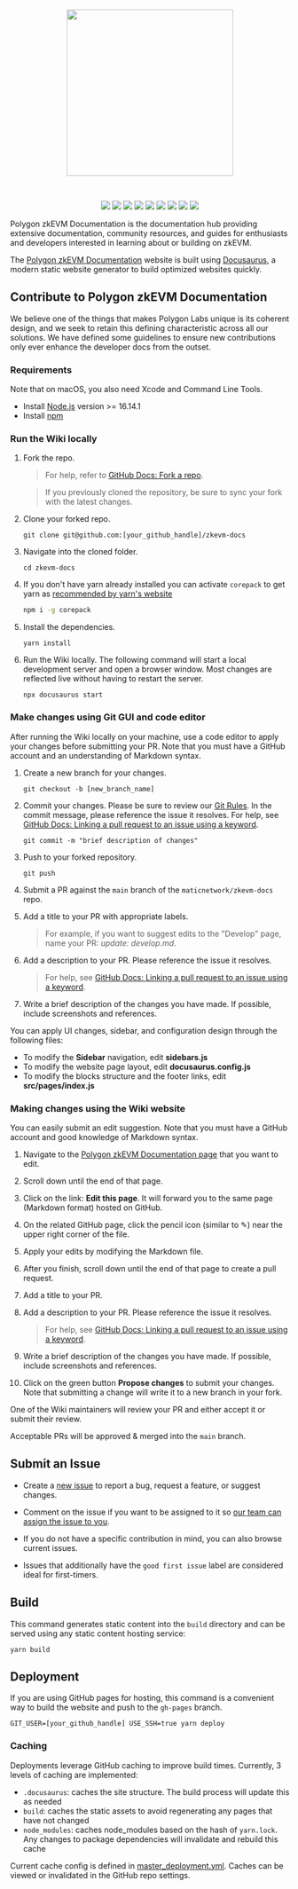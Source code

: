 <br>

<p align="center">
<img align="center" src="/static/img/polygon-zkevm.svg" width="300">
</p>

<br>

<p align="center">
   <a href="https://github.com/maticnetwork/zkevm-docs/network/members"><img src="https://img.shields.io/github/forks/maticnetwork/zkevm-docs?style=social"></a>
   <img src="https://img.shields.io/github/stars/maticnetwork/zkevm-docs?style=social">
   <img src="https://img.shields.io/github/languages/count/maticnetwork/zkevm-docs">
   <a href="https://github.com/maticnetwork/zkevm-docs/issues"><img src="https://img.shields.io/github/issues/maticnetwork/zkevm-docs"></a>
   <a href="https://github.com/maticnetwork/zkevm-docs/pulls"><img src="https://img.shields.io/github/issues-pr-raw/maticnetwork/zkevm-docs"></a>
   <a href="https://github.com/maticnetwork/zkevm-docs/graphs/contributors"><img src="https://img.shields.io/github/contributors-anon/maticnetwork/zkevm-docs"></a>
   <img src="https://img.shields.io/github/languages/code-size/maticnetwork/zkevm-docs">
   <a href="https://discord.gg/zdwkdvMNY2"><img src="https://img.shields.io/discord/714888181740339261?color=1C1CE1&label=Polygon%20%7C%20Discord%20%F0%9F%91%8B%20&style=flat-square"></a>
   <a href="https://twitter.com/0xPolygon"><img src="https://img.shields.io/twitter/follow/0xPolygon.svg?style=social"></a>
   
</p>

Polygon zkEVM Documentation is the documentation hub providing extensive documentation, community resources, and guides for enthusiasts and developers interested in learning about or building on zkEVM.

The [Polygon zkEVM Documentation](https://zkevm.polygon.technology) website is built using [Docusaurus](https://docusaurus.io/), 
a modern static website generator to build optimized websites quickly.

## Contribute to Polygon zkEVM Documentation

We believe one of the things that makes Polygon Labs unique is its coherent design, and we seek to retain this defining 
characteristic across all our solutions. We have defined some guidelines to ensure new contributions only ever enhance the 
developer docs from the outset.

### Requirements

Note that on macOS, you also need Xcode and Command Line Tools.

* Install [Node.js](https://nodejs.org/en/download/) version >= 16.14.1
* Install [npm](https://docs.npmjs.com/downloading-and-installing-node-js-and-npm)  

### Run the Wiki locally

1. Fork the repo. 
   > For help, refer to [GitHub Docs: Fork a repo](https://help.github.com/en/articles/fork-a-repo).

   > If you previously cloned the repository, be sure to sync your fork with the latest changes. 
   
2. Clone your forked repo.
   
    ```
    git clone git@github.com:[your_github_handle]/zkevm-docs
    ```

3. Navigate into the cloned folder.
   
    ```
    cd zkevm-docs
    ```

4. If you don't have yarn already installed you can activate `corepack` to get yarn as [recommended by yarn's website](https://yarnpkg.com/getting-started/install)

    ```bash
    npm i -g corepack
    ```

5. Install the dependencies.
   
    ```
    yarn install
    ```

6. Run the Wiki locally. 
   The following command will start a local development server and open a browser window. 
   Most changes are reflected live without having to restart the server.

    ```
    npx docusaurus start
    ```

### Make changes using Git GUI and code editor

After running the Wiki locally on your machine, use a code editor to apply your changes before submitting 
your PR. Note that you must have a GitHub account and an understanding of Markdown syntax.

1. Create a new branch for your changes.
   
    ```
    git checkout -b [new_branch_name]
    ```

2. Commit your changes. Please be sure to review our [Git Rules](https://wiki.polygon.technology/docs/contribute/orientation#git-rules). 
   In the commit message, please reference the issue it resolves. 
   For help, see [GitHub Docs: Linking a pull request to an issue using a keyword](https://docs.github.com/en/free-pro-team@latest/github/managing-your-work-on-github/linking-a-pull-request-to-an-issue#linking-a-pull-request-to-an-issue-using-a-keyword).

    ```
    git commit -m "brief description of changes"
    ```

3. Push to your forked repository.
   
    ```
    git push
    ```

4. Submit a PR against the `main` branch of the `maticnetwork/zkevm-docs` repo.
   
5. Add a title to your PR with appropriate labels.
   > For example, if you want to suggest edits to the "Develop" page, name your PR: *update: develop.md*.
   
6. Add a description to your PR. Please reference the issue it resolves. 
   > For help, see [GitHub Docs: Linking a pull request to an issue using a keyword](https://docs.github.com/en/free-pro-team@latest/github/managing-your-work-on-github/linking-a-pull-request-to-an-issue#linking-a-pull-request-to-an-issue-using-a-keyword).
   
7. Write a brief description of the changes you have made. If possible, include screenshots and references.

You can apply UI changes, sidebar, and configuration design through the following files:

- To modify the **Sidebar** navigation, edit **sidebars.js**
- To modify the website page layout, edit **docusaurus.config.js**
- To modify the blocks structure and the footer links, edit **src/pages/index.js**

### Making changes using the Wiki website

You can easily submit an edit suggestion. Note that you must have a GitHub account and good knowledge of Markdown syntax.

1. Navigate to the [Polygon zkEVM Documentation page](https://zkevm.polygon.technology) that you want to edit.

2. Scroll down until the end of that page.

3. Click on the link: **Edit this page**. It will forward you to the same page (Markdown format) hosted on GitHub.

4. On the related GitHub page, click the pencil icon (similar to ✎) near the upper right corner of the file.

5. Apply your edits by modifying the Markdown file.

6. After you finish, scroll down until the end of that page to create a pull request.

7. Add a title to your PR.

8. Add a description to your PR. Please reference the issue it resolves.
   > For help, see [GitHub Docs: Linking a pull request to an issue using a keyword](https://docs.github.com/en/free-pro-team@latest/github/managing-your-work-on-github/linking-a-pull-request-to-an-issue#linking-a-pull-request-to-an-issue-using-a-keyword).

9.  Write a brief description of the changes you have made. If possible, include screenshots and references.

10. Click on the green button **Propose changes** to submit your changes. Note that submitting a change will write 
    it to a new branch in your fork.

One of the Wiki maintainers will review your PR and either accept it or submit their review.

Acceptable PRs will be approved & merged into the `main` branch.

## Submit an Issue

- Create a [new issue](https://github.com/maticnetwork/zkevm-docs/issues/new/choose) to report a bug, request a feature, 
  or suggest changes.

- Comment on the issue if you want to be assigned to it so [our team can assign the issue to you](https://github.blog/2019-06-25-assign-issues-to-issue-commenters/).

- If you do not have a specific contribution in mind, you can also browse current issues.

- Issues that additionally have the `good first issue` label are considered ideal for first-timers.

## Build

This command generates static content into the `build` directory and can be served using any static content hosting 
service:

```
yarn build
```

## Deployment

If you are using GitHub pages for hosting, this command is a convenient way to build the website and push to the 
`gh-pages` branch.

```
GIT_USER=[your_github_handle] USE_SSH=true yarn deploy
```

### Caching

Deployments leverage GitHub caching to improve build times. Currently, 3 levels of caching are 
implemented:

- `.docusaurus`: caches the site structure. The build process will update this as needed
- `build`: caches the static assets to avoid regenerating any pages that have not changed
- `node_modules`: caches node_modules based on the hash of `yarn.lock`. Any changes to package dependencies will invalidate and rebuild this cache

Current cache config is defined in [master_deployment.yml](.github/workflows/master_deployment.yml#39). Caches can be viewed or invalidated in the 
GitHub repo settings.

